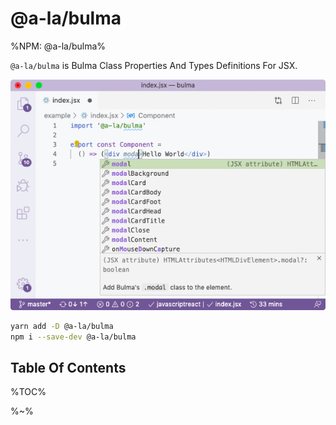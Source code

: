 # @a-la/bulma

%NPM: @a-la/bulma%

`@a-la/bulma` is Bulma Class Properties And Types Definitions For JSX.

<p align="center">
  <img src="./doc/modal.gif" alt="bulma modal jsx autocompletions">
</p>

```sh
yarn add -D @a-la/bulma
npm i --save-dev @a-la/bulma
```

## Table Of Contents

%TOC%

%~%
